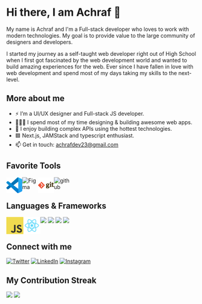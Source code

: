 ### <h1>Hi there, I am Achraf 👋        
 
My name is Achraf and I'm a Full-stack developer who loves to work with modern technologies. My goal is to provide value to the large community of designers and developers.

I started my journey as a self-taught web developer right out of High School when I first got fascinated by the web development world and wanted to build amazing experiences for the web. Ever since I have fallen in love with web development and spend most of my days taking my skills to the next-level.
  
 
 ## More about me                                                
- ⚡ I’m a UI/UX designer and Full-stack JS developer.                                  
- 👨🏽‍💻 I spend most of my time designing & building awesome web apps.
- 🚀 I enjoy building complex APIs using the hottest technologies.
- 🟦 Next.js, JAMStack and typescript enthusiast.
- 📫 Get in touch: achrafdev23@gmail.com             


## Favorite Tools         
            
<img align="left" alt="Visual Studio Code" width="42px" src="https://raw.githubusercontent.com/github/explore/80688e429a7d4ef2fca1e82350fe8e3517d3494d/topics/visual-studio-code/visual-studio-code.png" />
<img align="left" alt="Figma" width="42px" src="https://img.icons8.com/windows/32/000000/figma.png"/>   
<img align="left" alt="Git" width="42px" src="https://raw.githubusercontent.com/github/explore/80688e429a7d4ef2fca1e82350fe8e3517d3494d/topics/git/git.png" />
<img align="left" alt="github" width="42px" src="https://img.icons8.com/fluent/50/000000/github.png"/>
<br><br>   
  
 
## Languages & Frameworks 
<div style="width: 2500px">
<img align="left" alt="JavaScript" width="45px" src="https://raw.githubusercontent.com/github/explore/80688e429a7d4ef2fca1e82350fe8e3517d3494d/topics/javascript/javascript.png" />
<img align="left" alt="React" width="45px" src="https://raw.githubusercontent.com/github/explore/80688e429a7d4ef2fca1e82350fe8e3517d3494d/topics/react/react.png" />
<img align="left alt="Typescript" width="45px" src="https://img.icons8.com/color/48/000000/typescript.png"/>
<img align="left alt="Sass" width="45px" src="https://img.icons8.com/color/48/000000/sass.png"/>
 <img align="left alt="GraphQL" width="42px" src="https://static-00.iconduck.com/assets.00/graphql-icon-455x512-ta4hbnli.png"/>
 <img align="left alt="NestJS" width="45px" src="https://static-00.iconduck.com/assets.00/nestjs-icon-96x96-vgqmoc84.png"/>
</div>
<br>
 
## Connect with me

<p>
 <a href="https://twitter.com/AchrafElMouhib" target="_blank"><img alt="Twitter" src="https://img.shields.io/badge/twitter-%231DA1F2.svg?&style=for-the-badge&logo=twitter&logoColor=white"  height="30px"/></a> <a href="https://www.linkedin.com/in/achraf-el-mouhib-583563200" target="_blank"><img alt="LinkedIn" src="https://img.shields.io/badge/linkedin-%230077B5.svg?&style=for-the-badge&logo=linkedin&logoColor=white"  height="30px"/></a> 
 <a href="https://www.instagram.com/achrafdev" target="_blank"><img alt="Instagram" src="https://img.shields.io/badge/Instagram-E4405F?style=for-the-badge&logo=instagram&logoColor=white"  height="30px"/></a>
</p>
 
## My Contribution Streak


<p>
  <img src = "https://github-readme-stats.vercel.app/api?username=NightClover-code&show_icons=true&theme=bear&line_height=25">
 
  <a href="https://github.com/Hrithik5/github-readme-streak-stats">
    <img src="https://github-readme-streak-stats.herokuapp.com/?user=NightClover-code&theme=bear&hide_border=true&background=0D1117&stroke=0000"/>
  </a>
 
 </p>
<!-- ![Achraf's github stats](https://github-readme-stats.vercel.app/api?username=NightClover-code&show_icons=true&hide_border=truetheme=cobalt) -->
